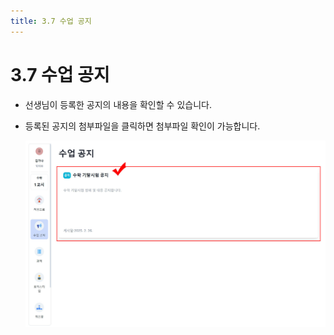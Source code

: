 ```yaml
---
title: 3.7 수업 공지
---
```

# 3.7 수업 공지

* 선생님이 등록한 공지의 내용을 확인할 수 있습니다. 
* 등록된 공지의 첨부파일을 클릭하면 첨부파일 확인이 가능합니다. 

  ![](/img/student_3-7.jpg)
